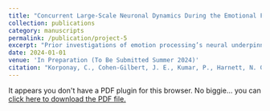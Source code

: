 ```yaml
---
title: "Concurrent Large-Scale Neuronal Dynamics During the Emotional Face Matching Task and Their Relation to Mental Health"
collection: publications
category: manuscripts
permalink: /publication/project-5
excerpt: "Prior investigations of emotion processing’s neural underpinnings rely on task contrast-based analyses. This has constrained identification of relevant neuronal processes and obscured their temporal dynamics. Here, we apply unsupervised learning to functional magnetic resonance imaging data acquired during the emotional face matching task (EFMT) in healthy young adult participants from the Human Connectome Project (n=413; n=416 for replication; non-overlapping family structure). We find that the EFMT engages 10 large-scale networks – each recruiting visual association cortex in distinct temporal fashions and in tandem with distinct non-visual circuits – collectively recruiting 74% of cortex, cerebellum and amygdala. Despite prominent use of the EFMT to probe negative affect, EFMT-recruited networks did not include subgenual cingulate or reflect individual differences in internalizing/negative affect. Contrarily, networks strongly reflected individual differences in cognition. Overall, we characterize a richer-than-expected tapestry of EFMT-recruited neuronal processes, their diverse activation dynamics, and their distinct relations to task performance and mental health."
date: 2024-01-01
venue: 'In Preparation (To Be Submitted Summer 2024)'
citation: "Korponay, C., Cohen-Gilbert, J. E., Kumar, P., Harnett, N. G., <strong>Medina, A. A.</strong>, Forester, B. P., Ressler, K. J., Beckmann, C. F., Harper, D. G., & Nickerson, L. D. (In Preparation). Concurrent Large-Scale Neuronal Dynamics During the Emotional Face Matching Task and Their Relation to Mental Health. To be submitted in summer 2024."
---
```


<object data="{{ site.baseurl }}/files/Korponay%20et%20al.,%202024.pdf" type="application/pdf" width="100%" height="1000px">
  <p>It appears you don't have a PDF plugin for this browser. No biggie... you can <a href="{{ site.baseurl }}/files/Korponay%20et%20al.,%202024.pdf">click here to download the PDF file.</a></p>
</object>
